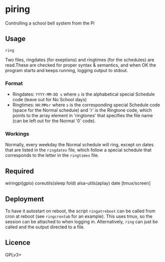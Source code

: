 # piring
Controlling a school bell system from the Pi

## Usage
`ring`

Two files, ringdates (for exeptions) and ringtimes (for the schedules) are read.These are checked for proper syntax & semantics, and when OK the program starts
and keeps running, logging output to stdout.

### Format
* Ringdates: `YYYY-MM-DD s` where `s` is the alphabetical special Schedule code
(leave out for No School days)
* Ringtimes: `HH:MMsr` where `s` is the corresponding special Schedule code
(space for the Normal schedule) and 'r' is the Ringtone code, which points to
the array element in 'ringtones' that specifies the file name (can be left out
for the Normal '0' code).

### Workings
Normally, every weekday the Normal schedule will ring, except on dates that
are listed in the `ringdates` file, which follow a special schedule that
corresponds to the letter in the `ringtimes` file.

## Required
wiringpi(gpio) coreutils(sleep fold) alsa-utils(aplay) date [tmux/screen]

## Deployment
To have it autostart on reboot, the script `ringatreboot` can be called from cron at reboot (see `ringcrontab` for an example). This uses tmux, so the session can be attached to when logging in. Alternatively, `ring` can just be called and the output directed to a file.

## Licence
GPLv3+
